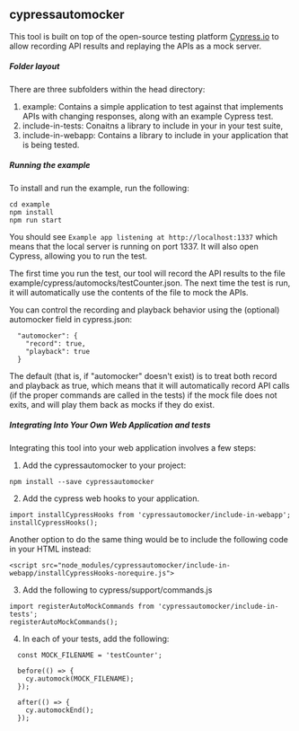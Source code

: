 ## cypressautomocker

This tool is built on top of the open-source testing platform [Cypress.io](https://www.cypress.io/) to allow recording API results and replaying the APIs as a mock server.

##### Folder layout

There are three subfolders within the head directory:
1. example: Contains a simple application to test against that implements APIs with changing responses, along with an example Cypress test.
2. include-in-tests: Conaitns a library to include in your in your test suite,
3. include-in-webapp: Contains a library to include in your application that is being tested.

##### Running the example

To install and run the example, run the following:
```
cd example
npm install
npm run start
```

You should see `Example app listening at http://localhost:1337` which means that the local server is running on port 1337. It will also open Cypress, allowing you to run the test.

The first time you run the test, our tool will record the API results to the file example/cypress/automocks/testCounter.json. The next time the test is run, it will automatically use the contents of the file to mock the APIs. 

You can control the recording and playback behavior using the (optional) automocker field in cypress.json:
```
  "automocker": {
    "record": true,
    "playback": true
  }
```

The default (that is, if "automocker" doesn't exist) is to treat both record and playback as true, which means that it will automatically record API calls (if the proper commands are called in the tests) if the mock file does not exits, and will play them back as mocks if they do exist.

##### Integrating Into Your Own Web Application and tests

Integrating this tool into your web application involves a few steps:

1. Add the cypressautomocker to your project:
```
npm install --save cypressautomocker
```

2. Add the cypress web hooks to your application.
```
import installCypressHooks from 'cypressautomocker/include-in-webapp';
installCypressHooks();
```
Another option to do the same thing would be to include the following code in your HTML instead:
```
<script src="node_modules/cypressautomocker/include-in-webapp/installCypressHooks-norequire.js">
```

3. Add the following to cypress/support/commands.js
```
import registerAutoMockCommands from 'cypressautomocker/include-in-tests';
registerAutoMockCommands();
```

4. In each of your tests, add the following:

```
  const MOCK_FILENAME = 'testCounter';

  before(() => {
    cy.automock(MOCK_FILENAME);
  });

  after(() => {
    cy.automockEnd();
  });
```
